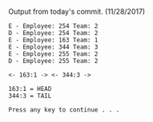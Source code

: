 Output from today's commit. (11/28/2017)

```
E - Employee: 254 Team: 2
D - Employee: 254 Team: 2
E - Employee: 163 Team: 1
E - Employee: 344 Team: 3
E - Employee: 255 Team: 2
D - Employee: 255 Team: 2

<- 163:1 -> <- 344:3 ->

163:1 = HEAD
344:3 = TAIL

Press any key to continue . . .
```
